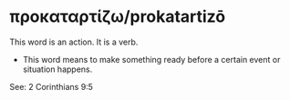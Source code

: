 # προκαταρτίζω/prokatartizō
This word is an action. It is a verb.

* This word means to make something ready before a certain event or situation happens.

See: 2 Corinthians 9:5
